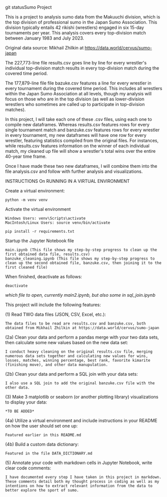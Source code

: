 git statusSumo Project

This is a project to analysis sumo data from the Makuuchi division, which is the top division of professional sumo in the Japan Sumo Association. This division typically entails 42 rikishi (wrestlers) engaged in six 15-day tournaments per year. This analysis covers every top-division match between January 1983 and July 2023.

Original data source: Mikhail Zhilkin at https://data.world/cervus/sumo-japan

The 227,773-line file results.csv goes line by line for every wrestler's individual top-division match results in every top-division match during the covered time period.

The 177,879-line file file bazuke.csv features a line for every wrestler in every tournament during the covered time period. This includes all wrestlers within the Japan Sumo Association at all levels, though my analysis will focus on those who are in the top division (as well as lower-division wrestlers who sometimes are called up to participate in top-division matches).

In this project, I will take each one of these .csv files, using each one to compile new dataframes. Whereas results.csv features rows for every single tournament match and banzuke.csv features rows for every wrestler in every tournament, my new dataframes will have one row for every wrestler, featuring statistics compiled from the original files. For instances, while results.csv features information on the winner of each individual match, my cleaned up file will show a wrestler's total wins over the entire 40-year time frame.

Once I have made these two new dataframes, I will combine them into the file analysis.csv and follow with further analysis and visualizations.



INSTRUCTIONS On RUNNING IN A VIRTUAL ENVIRONMENT

Create a virtual environment:

    python -m venv venv

Activate the virtual environment 
    
    Windows Users: venv\Scripts\activate
    MacIntosh/Linux Users: source venv/bin/activate

    pip install -r requirements.txt

Startup the Jupyter Notebook file

    main.ipynb (This file shows my step-by-step progress to clean up the first obtained data file, results.csv)
    banzuke_cleaning.ipynb (This file shows my step-by-step progress to clean up the second obtained file, banzuke.csv, then joining it to the first cleaned file)

When finished, deactivate as follows:

    deactivate

*which file to open, currently main2.ipynb, but also some in sql_join.ipynb*


This project will include the following features:

(1) Read TWO data files (JSON, CSV, Excel, etc.):
    
    The data files to be read are results.csv and banzuke.csv, both obtained from Mikhail Zhilkin at https://data.world/cervus/sumo-japan

(2a) Clean your data and perform a pandas merge with your two data sets, then calculate some new values based on the new data set:
    
    I conduct heavy cleaning on the original results.csv file, merging numerous data sets together and calculating new values for wins, losses, matches, winning percentage, best rank, favorite kimarite (finishing move), and other data manupulation.

(2b) Clean your data and perform a SQL join with your data sets:
    
    I also use a SQL join to add the original banzuke.csv file with the other data.

(3) Make 3 matplotlib or seaborn (or another plotting library) visualizations to display your data:
    
    *TO BE ADDED*

(4a) Utilize a virtual environment and include instructions in your README on how the user should set one up:
    
    Featured earlier in this README.md

(4b) Build a custom data dictionary:
    
    Featured in the file DATA_DICTIONARY.md

(5) Annotate your code with markdown cells in Jupyter Notebook, write clear code comments:
    
    I have documented every step I have taken in this project in markdown. These comments detail both my thought process in coding as well as my intentions on how to extract relevant information from the data to better explore the sport of sumo.